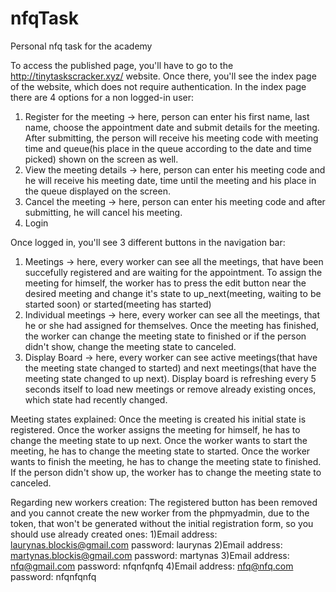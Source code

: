 # nfqTask
 Personal nfq task for the academy

To access the published page, you'll have to go to the http://tinytaskscracker.xyz/ website.
Once there, you'll see the index page of the website, which does not require authentication.
In the index page there are 4 options for a non logged-in user:
1) Register for the meeting -> here, person can enter his first name, last name, choose the appointment date and submit details for the meeting. After submitting, the person will receive his meeting code with meeting time and queue(his place in the queue according to the date and time picked) shown on the screen as well.
2) View the meeting details -> here, person can enter his meeting code and he will receive his meeting date, time until the meeting and his place in the queue displayed on the screen.
3) Cancel the meeting -> here, person can enter his meeting code and after submitting, he will cancel his meeting.
4) Login

Once logged in, you'll see 3 different buttons in the navigation bar:
1) Meetings -> here, every worker can see all the meetings, that have been succefully registered and are waiting for the appointment. To assign the meeting for himself, the worker has to press the edit button near the desired meeting and change it's state to up_next(meeting, waiting to be started soon) or started(meeting has started)
2) Individual meetings -> here, every worker can see all the meetings, that he or she had assigned for themselves. Once the meeting has finished, the worker can change the meeting state to finished or if the person didn't show, change the meeting state to canceled.
3) Display Board -> here, every worker can see active meetings(that have the meeting state changed to started) and next meetings(that have the meeting state changed to up next). Display board is refreshing every 5 seconds itself to load new meetings or remove already existing onces, which state had recently changed.

Meeting states explained:
Once the meeting is created his initial state is registered.
Once the worker assigns the meeting for himself, he has to change the meeting state to up next.
Once the worker wants to start the meeting, he has to change the meeting state to started.
Once the worker wants to finish the meeting, he has to change the meeting state to finished.
If the person didn't show up, the worker has to change the meeting state to canceled.

Regarding new workers creation:
The registered button has been removed and you cannot create the new worker from the phpmyadmin, due to the token, that won't be generated without the initial registration form, so you should use already created ones:
1)Email address: laurynas.blockis@gmail.com password: laurynas
2)Email address: martynas.blockis@gmail.com password: martynas
3)Email address: nfq@gmail.com password: nfqnfqnfq
4)Email address: nfq@nfq.com password: nfqnfqnfq
